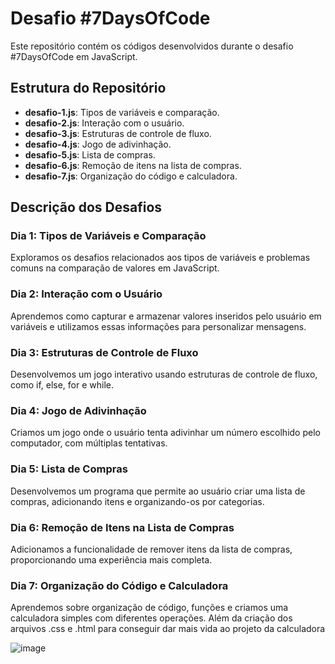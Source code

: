 # Desafio #7DaysOfCode

Este repositório contém os códigos desenvolvidos durante o desafio #7DaysOfCode em JavaScript.

## Estrutura do Repositório

- **desafio-1.js**: Tipos de variáveis e comparação.
- **desafio-2.js**: Interação com o usuário.
- **desafio-3.js**: Estruturas de controle de fluxo.
- **desafio-4.js**: Jogo de adivinhação.
- **desafio-5.js**: Lista de compras.
- **desafio-6.js**: Remoção de itens na lista de compras.
- **desafio-7.js**: Organização do código e calculadora.

## Descrição dos Desafios
### Dia 1: Tipos de Variáveis e Comparação
Exploramos os desafios relacionados aos tipos de variáveis e problemas comuns na comparação de valores em JavaScript.

### Dia 2: Interação com o Usuário
Aprendemos como capturar e armazenar valores inseridos pelo usuário em variáveis e utilizamos essas informações para personalizar mensagens.

### Dia 3: Estruturas de Controle de Fluxo
Desenvolvemos um jogo interativo usando estruturas de controle de fluxo, como if, else, for e while.

### Dia 4: Jogo de Adivinhação
Criamos um jogo onde o usuário tenta adivinhar um número escolhido pelo computador, com múltiplas tentativas.

### Dia 5: Lista de Compras
Desenvolvemos um programa que permite ao usuário criar uma lista de compras, adicionando itens e organizando-os por categorias.

### Dia 6: Remoção de Itens na Lista de Compras
Adicionamos a funcionalidade de remover itens da lista de compras, proporcionando uma experiência mais completa.

### Dia 7: Organização do Código e Calculadora
Aprendemos sobre organização de código, funções e criamos uma calculadora simples com diferentes operações. Além da criação dos arquivos .css e .html para conseguir dar mais vida ao projeto da calculadora

![image](https://github.com/alinepinheir05/desafio-7-dias-JS-Alura/assets/90912810/b542e272-265e-462c-8702-9df511fc1bfa)
